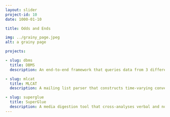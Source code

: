 ```yaml
---
layout: slider
project-id: 10
date: 1000-01-10

title: Odds and Ends

img: ../grainy_page.jpeg
alt: a grainy page

projects:

- slug: dbms
  title: DBMS
  description: An end-to-end framework that queries data from 3 different sources simultaneously for a flat view for data collection.

- slug: mlcat
  title: MLCAT
  description: A mailing list parser that constructs time-varying conversation thread hypergraphs revealing communication patterns to form predictive models.

- slug: superglue
  title: SuperGlue
  description: A media digestion tool that cross-analyses verbal and nonverbal cues for presentation, analysis, and summarization of broadcast news. For example, in cases where conversations happen slowly, authors arrive slowly and the discussion spans many generations of nodes. When they end quickly, however, authors arrive quickly and the discussion ends within a few generations. We can attribute this behaviour to the popularity of the topic - authors come in from many sources for popular ones, but help trickles in slowly for specialised ones. The questions we ask then are, what are these popular threads? Can text mining help us detect them?
---
```

